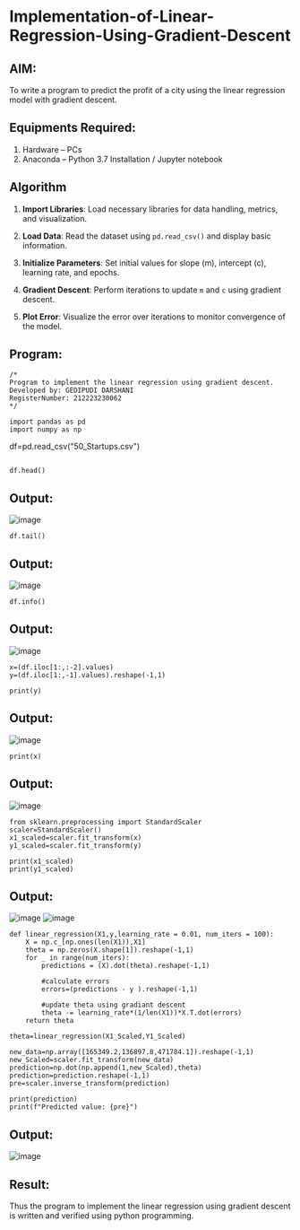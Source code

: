 # Implementation-of-Linear-Regression-Using-Gradient-Descent

## AIM:
To write a program to predict the profit of a city using the linear regression model with gradient descent.

## Equipments Required:
1. Hardware – PCs
2. Anaconda – Python 3.7 Installation / Jupyter notebook

## Algorithm
1. **Import Libraries**: Load necessary libraries for data handling, metrics, and visualization.

2. **Load Data**: Read the dataset using `pd.read_csv()` and display basic information.

3. **Initialize Parameters**: Set initial values for slope (m), intercept (c), learning rate, and epochs.

4. **Gradient Descent**: Perform iterations to update `m` and `c` using gradient descent.

5. **Plot Error**: Visualize the error over iterations to monitor convergence of the model.

## Program:
```
/*
Program to implement the linear regression using gradient descent.
Developed by: GEDIPUDI DARSHANI
RegisterNumber: 212223230062 
*/
```
```
import pandas as pd
import numpy as np
```
df=pd.read_csv("50_Startups.csv")
```
```
```
df.head()
```
## Output:
![image](https://github.com/user-attachments/assets/8f90c7d5-426e-4064-b153-c09e9124df83)
```
df.tail()
```
## Output:
![image](https://github.com/user-attachments/assets/1abb8d2d-8210-4075-89a0-f15962867308)
```
df.info()
```
## Output:
![image](https://github.com/user-attachments/assets/4428ec26-0d62-4d45-9dd9-7d5b71366f42)
```
x=(df.iloc[1:,:-2].values)
y=(df.iloc[1:,-1].values).reshape(-1,1)
```
```
print(y)
```
## Output:
![image](https://github.com/user-attachments/assets/0f446bef-ffbd-4fa4-b0e7-e20280e3f52a)
```
print(x)
```
## Output:
![image](https://github.com/user-attachments/assets/56423a39-54c9-4e20-aad1-cec73c06ffe7)
```
from sklearn.preprocessing import StandardScaler
scaler=StandardScaler()
x1_scaled=scaler.fit_transform(x)
y1_scaled=scaler.fit_transform(y)
```
```
print(x1_scaled)
print(y1_scaled)
```
## Output:
![image](https://github.com/user-attachments/assets/cf5029ad-12a4-4c76-b08d-00eedfaa7382)
![image](https://github.com/user-attachments/assets/cdece828-f185-43e8-8c69-7ccfc65d167d)
```
def linear_regression(X1,y,learning_rate = 0.01, num_iters = 100):
    X = np.c_[np.ones(len(X1)),X1]
    theta = np.zeros(X.shape[1]).reshape(-1,1)
    for _ in range(num_iters):
        predictions = (X).dot(theta).reshape(-1,1)
        
        #calculate errors
        errors=(predictions - y ).reshape(-1,1)
        
        #update theta using gradiant descent
        theta -= learning_rate*(1/len(X1))*X.T.dot(errors)
    return theta
```

```
theta=linear_regression(X1_Scaled,Y1_Scaled)
```
```
new_data=np.array([165349.2,136897.8,471784.1]).reshape(-1,1)
new_Scaled=scaler.fit_transform(new_data)
prediction=np.dot(np.append(1,new_Scaled),theta)
prediction=prediction.reshape(-1,1)
pre=scaler.inverse_transform(prediction)
```
```
print(prediction)
print(f"Predicted value: {pre}")
```
## Output:
![image](https://github.com/user-attachments/assets/9518aa1a-01a6-4c3e-95e7-6e3e58a9abd2)

## Result:
Thus the program to implement the linear regression using gradient descent is written and verified using python programming.
